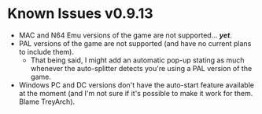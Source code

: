 # Known Issues v0.9.13
* MAC and N64 Emu versions of the game are not supported... ***yet***.
* PAL versions of the game are not supported (and have no current plans to include them).
  * That being said, I might add an automatic pop-up stating as much whenever the auto-splitter detects you're using a PAL version of the game.
* Windows PC and DC versions don't have the auto-start feature available at the moment (and I'm not sure if it's possible to make it work for them. Blame TreyArch).
